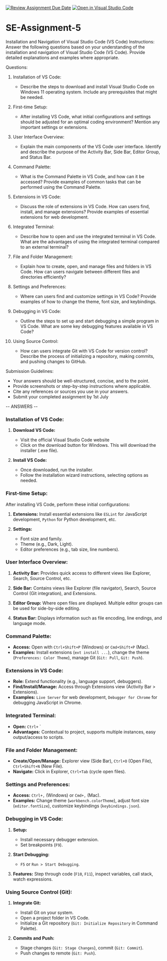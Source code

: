 [![Review Assignment Due Date](https://classroom.github.com/assets/deadline-readme-button-22041afd0340ce965d47ae6ef1cefeee28c7c493a6346c4f15d667ab976d596c.svg)](https://classroom.github.com/a/XoLGRbHq)
[![Open in Visual Studio Code](https://classroom.github.com/assets/open-in-vscode-2e0aaae1b6195c2367325f4f02e2d04e9abb55f0b24a779b69b11b9e10269abc.svg)](https://classroom.github.com/online_ide?assignment_repo_id=15282730&assignment_repo_type=AssignmentRepo)
# SE-Assignment-5
Installation and Navigation of Visual Studio Code (VS Code)
 Instructions:
Answer the following questions based on your understanding of the installation and navigation of Visual Studio Code (VS Code). Provide detailed explanations and examples where appropriate.

 Questions:

1. Installation of VS Code:
   - Describe the steps to download and install Visual Studio Code on Windows 11 operating system. Include any prerequisites that might be needed.

2. First-time Setup:
   - After installing VS Code, what initial configurations and settings should be adjusted for an optimal coding environment? Mention any important settings or extensions.

3. User Interface Overview:
   - Explain the main components of the VS Code user interface. Identify and describe the purpose of the Activity Bar, Side Bar, Editor Group, and Status Bar.

4. Command Palette:
   - What is the Command Palette in VS Code, and how can it be accessed? Provide examples of common tasks that can be performed using the Command Palette.

5. Extensions in VS Code:
   - Discuss the role of extensions in VS Code. How can users find, install, and manage extensions? Provide examples of essential extensions for web development.

6. Integrated Terminal:
   - Describe how to open and use the integrated terminal in VS Code. What are the advantages of using the integrated terminal compared to an external terminal?

7. File and Folder Management:
   - Explain how to create, open, and manage files and folders in VS Code. How can users navigate between different files and directories efficiently?

8. Settings and Preferences:
   - Where can users find and customize settings in VS Code? Provide examples of how to change the theme, font size, and keybindings.

9. Debugging in VS Code:
   - Outline the steps to set up and start debugging a simple program in VS Code. What are some key debugging features available in VS Code?

10. Using Source Control:
    - How can users integrate Git with VS Code for version control? Describe the process of initializing a repository, making commits, and pushing changes to GitHub.

 Submission Guidelines:
- Your answers should be well-structured, concise, and to the point.
- Provide screenshots or step-by-step instructions where applicable.
- Cite any references or sources you use in your answers.
- Submit your completed assignment by 1st July 


-- ANSWERS --

### Installation of VS Code:

1. **Download VS Code:**
   - Visit the official Visual Studio Code website
   - Click on the download button for Windows. This will download the installer (.exe file).

2. **Install VS Code:**
   - Once downloaded, run the installer.
   - Follow the installation wizard instructions, selecting options as needed.

### First-time Setup:

After installing VS Code, perform these initial configurations:

1. **Extensions:** Install essential extensions like `ESLint` for JavaScript development, `Python` for Python development, etc.
   
2. **Settings:** 
   - Font size and family.
   - Theme (e.g., Dark, Light).
   - Editor preferences (e.g., tab size, line numbers).

### User Interface Overview:

1. **Activity Bar:** Provides quick access to different views like Explorer, Search, Source Control, etc.
   
2. **Side Bar:** Contains views like Explorer (file navigator), Search, Source Control (Git integration), and Extensions.

3. **Editor Group:** Where open files are displayed. Multiple editor groups can be used for side-by-side editing.

4. **Status Bar:** Displays information such as file encoding, line endings, and language mode.

### Command Palette:

- **Access:** Open with `Ctrl+Shift+P` (Windows) or `Cmd+Shift+P` (Mac).
- **Examples:** Install extensions (`ext install ...`), change the theme (`Preferences: Color Theme`), manage Git (`Git: Pull`, `Git: Push`).

### Extensions in VS Code:

- **Role:** Extend functionality (e.g., language support, debuggers).
- **Find/Install/Manage:** Access through Extensions view (Activity Bar > Extensions).
- **Examples:** `Live Server` for web development, `Debugger for Chrome` for debugging JavaScript in Chrome.

### Integrated Terminal:

- **Open:** `Ctrl+` \`
- **Advantages:** Contextual to project, supports multiple instances, easy output/access to scripts.

### File and Folder Management:

- **Create/Open/Manage:** Explorer view (Side Bar), `Ctrl+O` (Open File), `Ctrl+Shift+N` (New File).
- **Navigate:** Click in Explorer, `Ctrl+Tab` (cycle open files).

### Settings and Preferences:

- **Access:** `Ctrl+,` (Windows) or `Cmd+,` (Mac).
- **Examples:** Change theme (`workbench.colorTheme`), adjust font size (`editor.fontSize`), customize keybindings (`keybindings.json`).

### Debugging in VS Code:

1. **Setup:**
   - Install necessary debugger extension.
   - Set breakpoints (`F9`).
   
2. **Start Debugging:**
   - `F5` or `Run > Start Debugging`.
   
3. **Features:** Step through code (`F10`, `F11`), inspect variables, call stack, watch expressions.

### Using Source Control (Git):

1. **Integrate Git:**
   - Install Git on your system.
   - Open a project folder in VS Code.
   - Initialize a Git repository (`Git: Initialize Repository` in Command Palette).

2. **Commits and Push:**
   - Stage changes (`Git: Stage Changes`), commit (`Git: Commit`).
   - Push changes to remote (`Git: Push`).




